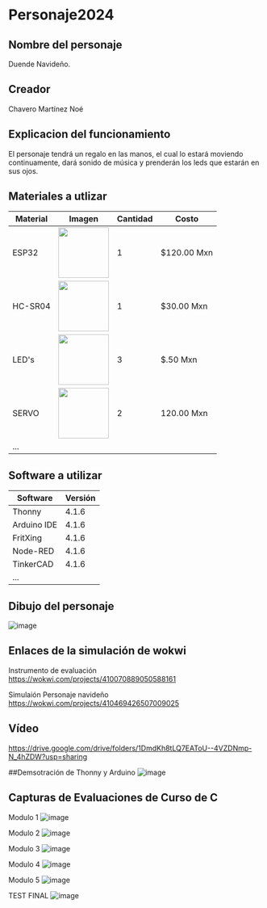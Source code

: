 # Personaje2024
## Nombre del personaje
Duende Navideño.
## Creador
Chavero Martínez Noé
## Explicacion del funcionamiento
El personaje tendrá un regalo en las manos, el cual lo estará moviendo continuamente, dará sonido de música y prenderán los leds que estarán en sus ojos.
## Materiales a utlizar
|Material|Imagen|Cantidad|Costo|
|--|--|--|--|
|ESP32|<img src="https://github.com/user-attachments/assets/0d280367-493e-4f7c-a587-36e1f822116b" width="100"/>|1|$120.00 Mxn|
|HC-SR04|<img width="100" src="https://github.com/user-attachments/assets/e8f3a364-83e3-4194-9eb1-15547012fb1b" />|1|$30.00 Mxn|
|LED's|<img width="100" src="https://www.steren.com.mx/media/catalog/product/cache/0236bbabe616ddcff749ccbc14f38bf2/image/1709082e0/led-de-5-mm-color-rojo-claro.jpg" />|3|$.50 Mxn|
|SERVO|<img width="100" src="https://moviltronics.com/moviltronics.com/wp-content/uploads/2019/09/39.png" />|2|120.00 Mxn|
|...||||

## Software a utilizar
|Software|Versión|
|--|--|
|Thonny|4.1.6|
|Arduino IDE|4.1.6|
|FritXing|4.1.6|
|Node-RED|4.1.6|
|TinkerCAD|4.1.6|
|...||

## Dibujo del personaje
![image](https://github.com/user-attachments/assets/ba75ff32-743c-4f37-8384-507f4166f604)


## Enlaces de la simulación de wokwi
Instrumento de evaluación
https://wokwi.com/projects/410070889050588161

Simulaión Personaje navideño
https://wokwi.com/projects/410469426507009025
## Vídeo
https://drive.google.com/drive/folders/1DmdKh8tLQ7EAToU--4VZDNmp-N_4hZDW?usp=sharing

##Demsotración de Thonny y Arduino
![image](https://github.com/user-attachments/assets/4f21a4c8-d308-4c39-8040-d67a20715c29)


## Capturas de Evaluaciones de Curso de C
Modulo 1
![image](https://github.com/user-attachments/assets/e45c5280-f7b7-4126-8a76-2253b0c0ffb0)

Modulo 2
![image](https://github.com/user-attachments/assets/bc7c4061-b403-44bc-80ae-9b7c48dc3f74)

Modulo 3
![image](https://github.com/user-attachments/assets/16657a22-1047-4d27-9567-a1ee8a32b585)

Modulo 4
![image](https://github.com/user-attachments/assets/bffbbbdd-bfdf-4151-9c38-4dabe310ee29)

Modulo 5
![image](https://github.com/user-attachments/assets/cc3a134e-1110-44b6-8f9b-d9b6c597c547)


TEST FINAL
![image](https://github.com/user-attachments/assets/b77f0420-815f-48d8-a0c6-6faf5e4697fc)



